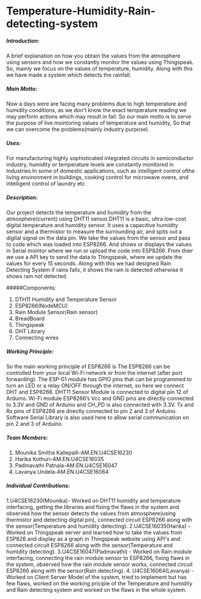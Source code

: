# Temperature-Humidity-Rain-detecting-system
##### Introduction:
A brief explanation on how you obtain the values from the atmosphere using sensors and how we constantly monitor the values using Thingspeak. So, mainly we focus on the values of temperature, humidity. Along with this we have made a system which detects the rainfall.

##### Main Motto:
Now a days were are facing many problems due to high temperature and humidity conditions, as we don't know the exact temperature reading we may perform actions which may result in fail. So our main motto is to serve the purpose of live mointoring values of temperature and humidity, So that we can overcome the problems(mainly industry purpose).

#####  Uses:
For manufacturing highly sophisticated integrated circuits in semiconductor industry, humidity or temperature levels are constantly monitored in Industries.In some of domestic applications, such as intelligent control ofthe living environment in buildings, cooking control for microwave ovens, and intelligent control of laundry etc

##### Description:
Our project detects the temperature and humidity from the atmosphere(current) using DHT11 sensor.DHT11 is a basic, ultra low-cost digital temperature and humidity sensor. It uses a capacitive humidity sensor and a thermistor to measure the surrounding air, and spits out a digital signal on the data pin. We take the values from the sensor and pass to code which was loaded into ESP8266. And shows or displays the values in Serial mointor where we run or upload the code into ESP8266. From thier we use a API key to send the data to Thingspeak, where we update the values for every 15 seconds. Along with this we had designed Rain Detecting System if rains falls, it shows the rain is detected otherwise it shows rain not detected.

#####Components:
1. DTH11 Humidity and Temperature Sensor
2. ESP8266(NodeMCU)
3. Rain Module Sensor(Rain sensor)
4. BreadBoard
5. Thingspeak
6. DHT Library
7. Connecting wires 

##### Working Principle:
So the main working principle of ESP8266 is The ESP8266 can be controlled from your local Wi-Fi network or from the internet (after port forwarding). The ESP-01 module has GPIO pins that can be programmed to turn an LED or a relay ON/OFF through the internet, so here we connect DHT and ESP8266. DHT11 Sensor Module is connected to digital pin 12 of Arduino. Wi-Fi module ESP8266’s Vcc and GND pins are directly connected to 3.3V and GND of Arduino and CH_PD is also connected with 3.3V. Tx and Rx pins of ESP8266 are directly connected to pin 2 and 3 of Arduino. Software Serial Library is also used here to allow serial communication on pin 2 and 3 of Arduino.

##### Team Members:
1. Mounika Smitha Kallepalli-AM.EN.U4CSE16230
2. Harika Kothuri-AM.EN.U4CSE16035
3. Padmavathi Patnala-AM.EN.U4CSE16047
4. Lavanya Undela-AM.EN.U4CSE16064

##### Individual Contributions:
1.U4CSE16230(Mounika)- Worked on DHT11 humidity and temperature interfacing, getting the libraries and fixing the flaws in the system and observed how the sensor detects the values from atmosphere(using thermistor and detecting digital pin), connected circuit ESP8266 along with the sensor(Temperature and humidity detecting).
2.U4CSE16035(Harika) - Worked on Thingspeak server and learned how to take the values from ESP826 and display as a graph in Thingspeak website using API's and connected circuit ESP8266 along with the sensor(Temperature and humidity detecting).
3.U4CSE16047(Padmavathi) - Worked on Rain module interfacing, connecting the rain module sensor to ESP8266, fixing flaws in the system, observed how the rain module sensor works, connected circuit ESP8266 along with the sensor(Rain detecting).
4. U4CSE16064(Lavanya) - Worked on Client Server Model of the system, tried to implement but has few flaws, worked on the working priciple of the Temperature and humidity and Rain detecting system and worked on the flaws in the whole system. 

